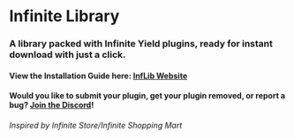 # Infinite Library
### A library packed with Infinite Yield plugins, ready for instant download with just a click.
#### View the Installation Guide here: [InfLib Website](https://inflibrary.github.io/)
#### Would you like to submit your plugin, get your plugin removed, or report a bug? [Join the Discord](https://discord.gg/nfkfKqUbGC)!
###### *Inspired by Infinite Store/Infinite Shopping Mart*
